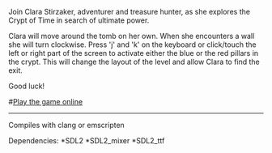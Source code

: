 Join Clara Stirzaker, adventurer and treasure hunter, as she explores the Crypt of Time in search of ultimate power.

Clara will move around the tomb on her own. When she encounters a wall she will turn clockwise.
Press 'j' and 'k' on the keyboard or click/touch the left or right part of the screen to activate either the blue or the red pillars in the crypt. This will change the layout of the level and allow Clara to find the exit.

Good luck!

#[Play the game online](http://bit.ly/crypt_of_time)

----

Compiles with clang or emscripten

Dependencies:
*SDL2
*SDL2_mixer
*SDL2_ttf
